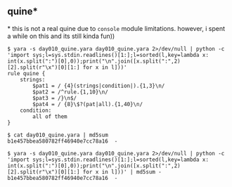 ## quine*

\* this is not a real quine due to `console` module limitations. however, i spent a while on this and its still kinda fun))

```
$ yara -s day010_quine.yara day010_quine.yara 2>/dev/null | python -c 'import sys;l=sys.stdin.readlines()[1:];l=sorted(l,key=lambda x: int(x.split(":")[0],0));print("\n".join([x.split(":",2)[2].split(r"\x")[0][1:] for x in l]))'
rule quine {
    strings:
        $pat1 = / {4}(strings|condition|).{1,3}\n/
        $pat2 = /^rule.{1,10}\n/
        $pat3 = /}\n$/
        $pat4 = / {8}\$?(pat|all).{1,40}\n/
    condition:
        all of them
}
```

```
$ cat day010_quine.yara | md5sum
b1e457bbea580782ff46940e7cc78a16  -

$ yara -s day010_quine.yara day010_quine.yara 2>/dev/null | python -c 'import sys;l=sys.stdin.readlines()[1:];l=sorted(l,key=lambda x: int(x.split(":")[0],0));print("\n".join([x.split(":",2)[2].split(r"\x")[0][1:] for x in l]))' | md5sum -
b1e457bbea580782ff46940e7cc78a16  -
```